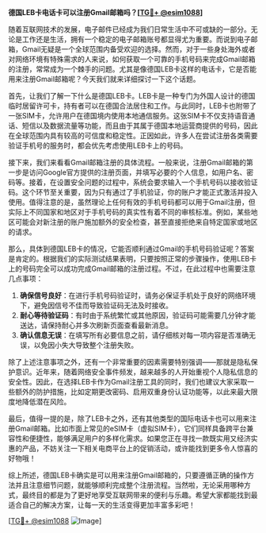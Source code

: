 **德国LEB卡电话卡可以注册Gmail邮箱吗？[[TG💪+ @esim1088](https://t.me/s/esim1088)]**

随着互联网技术的发展，电子邮件已经成为我们日常生活中不可或缺的一部分。无论是工作还是生活，拥有一个稳定的电子邮箱账号都显得尤为重要。而说到电子邮箱，Gmail无疑是一个全球范围内备受欢迎的选择。然而，对于一些身处海外或者对网络环境有特殊需求的人来说，如何获取一个可靠的手机号码来完成Gmail邮箱的注册，常常成为一个棘手的问题。尤其是像德国LEB卡这样的电话卡，它是否能用来注册Gmail邮箱呢？今天我们就来详细探讨一下这个话题。

首先，让我们了解一下什么是德国LEB卡。LEB卡是一种专门为外国人设计的德国临时居留许可卡，持有者可以在德国合法居住和工作。与此同时，LEB卡也附带了一张SIM卡，允许用户在德国境内使用本地通信服务。这张SIM卡不仅支持语音通话、短信以及数据流量等功能，而且由于其属于德国本地运营商提供的号码，因此在全球范围内具有较高的可信度和稳定性。正因如此，许多人在尝试注册各类需要验证手机号的服务时，都会优先考虑使用LEB卡上的号码。

接下来，我们来看看Gmail邮箱注册的具体流程。一般来说，注册Gmail邮箱的第一步是访问Google官方提供的注册页面，并填写必要的个人信息，如用户名、密码等。接着，在设置安全问题的过程中，系统会要求输入一个手机号码以接收验证码。这个环节至关重要，因为只有通过了手机验证，你的账户才能正式激活并投入使用。值得注意的是，虽然理论上任何有效的手机号码都可以用于Gmail注册，但实际上不同国家和地区对于手机号码的真实性有着不同的审核标准。例如，某些地区可能会对新注册的账户施加额外的安全检查，甚至直接拒绝来自特定国家或地区的请求。

那么，具体到德国LEB卡的情况，它能否顺利通过Gmail的手机号码验证呢？答案是肯定的。根据我们的实际测试结果表明，只要按照正常的步骤操作，使用LEB卡上的号码完全可以成功完成Gmail邮箱的注册过程。不过，在此过程中也需要注意几点事项：

1. **确保信号良好**：在进行手机号码验证时，请务必保证手机处于良好的网络环境下，避免因信号不佳而导致验证码无法及时接收。
2. **耐心等待验证码**：有时由于系统繁忙或其他原因，验证码可能需要几分钟才能送达，请保持耐心并多次刷新页面查看最新消息。
3. **确认信息无误**：在填写所有必要信息之前，请仔细核对每一项内容是否准确无误，以免因小失大导致整个注册失败。

除了上述注意事项之外，还有一个非常重要的因素需要特别强调——那就是隐私保护意识。近年来，随着网络安全事件频发，越来越多的人开始重视个人隐私信息的安全性。因此，在选择LEB卡作为Gmail注册工具的同时，我们也建议大家采取一些额外的防护措施，比如定期更改密码、启用双重身份认证功能等，以此来最大限度地降低潜在风险。

最后，值得一提的是，除了LEB卡之外，还有其他类型的国际电话卡也可以用来注册Gmail邮箱。比如市面上常见的eSIM卡（虚拟SIM卡），它们同样具备跨平台兼容性和便捷性，能够满足用户的多样化需求。如果您正在寻找一款既实用又经济实惠的产品，不妨关注一下相关电商平台上的促销活动，或许能找到更多令人惊喜的好物哦！

综上所述，德国LEB卡确实是可以用来注册Gmail邮箱的，只要遵循正确的操作方法并且注意细节问题，就能够顺利完成整个注册流程。当然啦，无论采用哪种方式，最终目的都是为了更好地享受互联网带来的便利与乐趣。希望大家都能找到最适合自己的解决方案，让每一天的生活变得更加丰富多彩吧！

[[TG💪+ @esim1088](https://t.me/s/esim1088) ![Image](https://i.postimg.cc/4NQfJmqS/Snipaste-2025-05-13-00-14-12.png)]